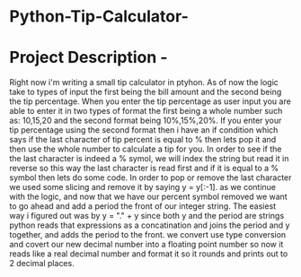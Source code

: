 # Python-Tip-Calculator-


# Project Description -   
Right now i'm writing a small tip calculator in ptyhon. As of now the logic take to types of input the first being the bill amount and the second being the tip percentage. When you enter the tip percentage as user input you are able to enter it in two types of format the first being a whole number such as: 10,15,20 and the second format being 10%,15%,20%. If you enter your tip percentage using the second format then i have an if condition which says if the last character of tip percent is equal to % then lets pop it and then use the whole number to calculate a tip for you. In order to see if the the last character is indeed a % symol, we will index the string but read it in reverse so this way the last character is read first and if it is equal to a % symbol then lets do some code.  In order to pop or remove the last character we used some slicing and remove it by saying y = y[:-1]. as we continue with the logic, and now that we have our percent symbol removed we want to go ahead and add a period the front of our integer string. The easiest way i figured out was by y = "." + y since both y and the period are strings python reads that expressions as a concatination and joins the period and y together, and adds the period to the front. we convert use type conversion and covert our new decimal number into a floating point number so now it reads like a real decimal number and format it so it rounds and prints out to 2 decimal places. 
